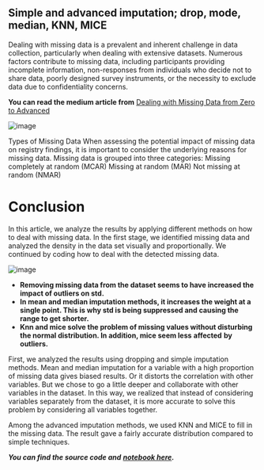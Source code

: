 
## **Simple and advanced imputation; drop, mode, median, KNN, MICE**

Dealing with missing data is a prevalent and inherent challenge in data collection, particularly when dealing with extensive datasets. Numerous factors contribute to missing data, including participants providing incomplete information, non-responses from individuals who decide not to share data, poorly designed survey instruments, or the necessity to exclude data due to confidentiality concerns.

**You can read the medium article from** [Dealing with Missing Data from Zero to Advanced](https://medium.com/@hhuseyincosgun/dealing-with-missing-data-from-zero-to-advanced-4fb734ee5998)

![image](https://github.com/hhuseyincosgun/Missing-Data-Imputation-Visualization/assets/21257660/567b8ece-a135-411a-b425-efacf72afe52)


Types of Missing Data When assessing the potential impact of missing data on registry findings, it is important to consider the underlying reasons for missing data. Missing data is grouped into three categories: Missing completely at random (MCAR) Missing at random (MAR) Not missing at random (NMAR)


# Conclusion

In this article, we analyze the results by applying different methods on how to deal with missing data. In the first stage, we identified missing data and analyzed the density in the data set visually and proportionally. We continued by coding how to deal with the detected missing data.

![image](https://github.com/hhuseyincosgun/Missing-Data-Imputation-Visualization/assets/21257660/daeb3ca7-7ade-4de1-9534-2e89c95e9ab6)


-   **Removing missing data from the dataset seems to have increased the impact of outliers on std.**
-   **In mean and median imputation methods, it increases the weight at a single point. This is why std is being suppressed and causing the range to get shorter.**
-   **Knn and mice solve the problem of missing values without disturbing the normal distribution. In addition, mice seem less** **affected** **by outliers.**

First, we analyzed the results using dropping and simple imputation methods.  Mean and median imputation for a variable with a high proportion of missing data gives biased results.  Or it distorts the correlation with other variables. But we chose to go a little deeper and collaborate with other variables in the dataset. In this way, we realized that instead of considering variables separately from the dataset, it is more accurate to solve this problem by considering all variables together.

Among the advanced imputation methods, we used KNN and MICE to fill in the missing data. The result gave a fairly accurate distribution compared to simple techniques.


**_You can find the source code and_** [**_notebook here_**](https://www.kaggle.com/code/huseyincosgun/missing-data-imputation-visualization?scriptVersionId=140790877)**_._**
